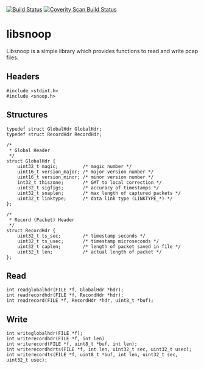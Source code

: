 [![Build Status](https://drone.io/github.com/0intro/libsnoop/status.png)](https://drone.io/github.com/0intro/libsnoop/latest)
[![Coverity Scan Build Status](https://scan.coverity.com/projects/7835/badge.svg)](https://scan.coverity.com/projects/7835)

libsnoop
========

Libsnoop is a simple library which provides functions to read
and write pcap files.

Headers
-------

```
#include <stdint.h>
#include <snoop.h>
```

Structures
----------

```
typedef struct GlobalHdr GlobalHdr;
typedef struct RecordHdr RecordHdr;

/*
 * Global Header
 */
struct GlobalHdr {
	uint32_t magic;			/* magic number */
	uint16_t version_major;	/* major version number */
	uint16_t version_minor;	/* minor version number */
	int32_t thiszone;		/* GMT to local correction */
	uint32_t sigfigs;		/* accuracy of timestamps */
	uint32_t snaplen;		/* max length of captured packets */
	uint32_t linktype;		/* data link type (LINKTYPE_*) */
};

/*
 * Record (Packet) Header
 */
struct RecordHdr {
	uint32_t ts_sec;		/* timestamp seconds */
	uint32_t ts_usec;		/* timestamp microseconds */
	uint32_t caplen;		/* length of packet saved in file */
	uint32_t len;			/* actual length of packet */
};
```

Read
----

```
int readglobalhdr(FILE *f, GlobalHdr *hdr);
int readrecordhdr(FILE *f, RecordHdr *hdr);
int readrecord(FILE *f, RecordHdr *hdr, uint8_t *buf);
```

Write
-----

```
int writeglobalhdr(FILE *f);
int writerecordhdr(FILE *f, int len)
int writerecord(FILE *f, uint8_t *buf, int len);
int writerecordhdrts(FILE *f, int len, uint32_t sec, uint32_t usec);
int writerecordts(FILE *f, uint8_t *buf, int len, uint32_t sec, uint32_t usec);
```
